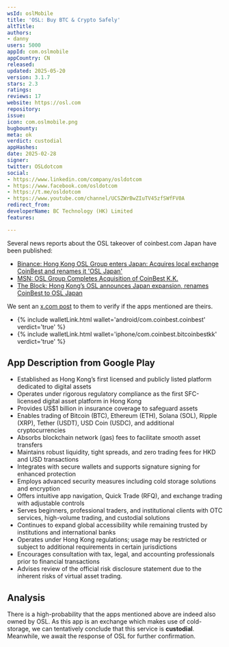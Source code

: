 ```yaml
---
wsId: oslMobile
title: 'OSL: Buy BTC & Crypto Safely'
altTitle: 
authors:
- danny
users: 5000
appId: com.oslmobile
appCountry: CN
released: 
updated: 2025-05-20
version: 3.1.7
stars: 2.3
ratings: 
reviews: 17
website: https://osl.com
repository: 
issue: 
icon: com.oslmobile.png
bugbounty: 
meta: ok
verdict: custodial
appHashes: 
date: 2025-02-28
signer: 
twitter: OSLdotcom
social:
- https://www.linkedin.com/company/osldotcom
- https://www.facebook.com/osldotcom
- https://t.me/osldotcom
- https://www.youtube.com/channel/UCSZWrBwZIuTV45zfSWfFV0A
redirect_from: 
developerName: BC Technology (HK) Limited
features: 

---
```


Several news reports about the OSL takeover of coinbest.com Japan have been published:

- [Binance: Hong Kong OSL Group enters Japan: Acquires local exchange CoinBest and renames it 'OSL Japan'](https://www.binance.com/en/square/post/19938909847225)
- [MSN: OSL Group Completes Acquisition of CoinBest K.K.](https://www.msn.com/en-us/money/markets/osl-group-completes-acquisition-of-coinbest-kk/ar-AA1xuDzn)
- [The Block: Hong Kong’s OSL announces Japan expansion, renames CoinBest to OSL Japan](https://www.theblock.co/post/339118/hong-kongs-osl-announces-japan-expansion-renames-coinbest-to-osl-japan)

We sent an [x.com post](https://x.com/dannybuntu/status/1895302333921382761) to them to verify if the apps mentioned are theirs.

- {% include walletLink.html wallet='android/com.coinbest.coinbest' verdict='true' %}
- {% include walletLink.html wallet='iphone/com.coinbest.bitcoinbestkk' verdict='true' %}

## App Description from Google Play

- Established as Hong Kong’s first licensed and publicly listed platform dedicated to digital assets  
- Operates under rigorous regulatory compliance as the first SFC-licensed digital asset platform in Hong Kong  
- Provides US$1 billion in insurance coverage to safeguard assets  
- Enables trading of Bitcoin (BTC), Ethereum (ETH), Solana (SOL), Ripple (XRP), Tether (USDT), USD Coin (USDC), and additional cryptocurrencies  
- Absorbs blockchain network (gas) fees to facilitate smooth asset transfers  
- Maintains robust liquidity, tight spreads, and zero trading fees for HKD and USD transactions  
- Integrates with secure wallets and supports signature signing for enhanced protection  
- Employs advanced security measures including cold storage solutions and encryption  
- Offers intuitive app navigation, Quick Trade (RFQ), and exchange trading with adjustable controls  
- Serves beginners, professional traders, and institutional clients with OTC services, high-volume trading, and custodial solutions  
- Continues to expand global accessibility while remaining trusted by institutions and international banks  
- Operates under Hong Kong regulations; usage may be restricted or subject to additional requirements in certain jurisdictions  
- Encourages consultation with tax, legal, and accounting professionals prior to financial transactions  
- Advises review of the official risk disclosure statement due to the inherent risks of virtual asset trading.

## Analysis 

There is a high-probability that the apps mentioned above are indeed also owned by OSL. As this app is an exchange which makes use of cold-storage, we can tentatively conclude that this service is **custodial**. Meanwhile, we await the response of OSL for further confirmation.
